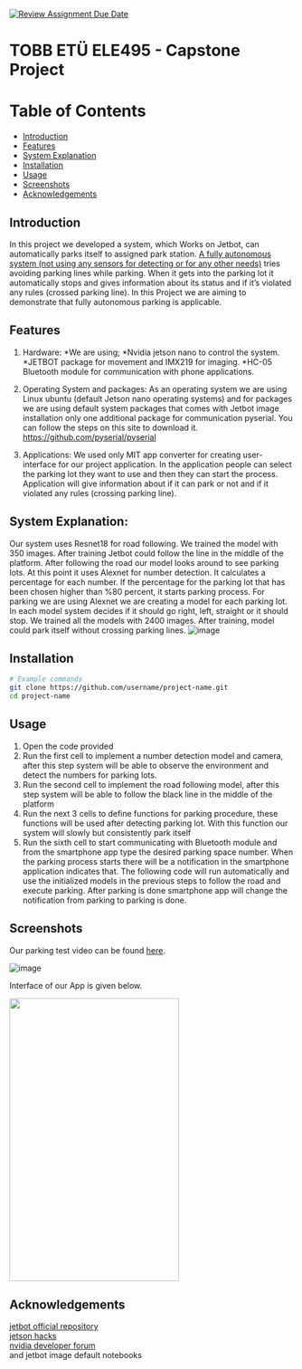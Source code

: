 [![Review Assignment Due Date](https://classroom.github.com/assets/deadline-readme-button-22041afd0340ce965d47ae6ef1cefeee28c7c493a6346c4f15d667ab976d596c.svg)](https://classroom.github.com/a/5mCoF9-h)
# TOBB ETÜ ELE495 - Capstone Project

# Table of Contents
- [Introduction](#introduction)
- [Features](#features)
- [System Explanation](#system-explanation)
- [Installation](#installation)
- [Usage](#usage)
- [Screenshots](#screenshots)
- [Acknowledgements](#acknowledgements)

## Introduction
In this project we developed a system, which Works on Jetbot, can automatically parks itself to assigned park station. <u>A fully autonomous system (not using any sensors for detecting or for any other needs)</u> tries avoiding parking lines while parking. When it gets into the parking lot it automatically stops and gives information about its status and if it’s violated any rules (crossed parking line). In this Project we are aiming to demonstrate that fully autonomous parking is applicable.

## Features
1. Hardware: 
*We are using;
*Nvidia jetson nano to control the system.
*JETBOT package for movement and IMX219 for imaging.
*HC-05 Bluetooth module for communication with phone applications.

2. Operating System and packages:
As an operating system we are using Linux ubuntu (default Jetson nano operating systems) and for packages we are using default system packages that comes with Jetbot image installation only one additional package for communication pyserial. You can follow the steps on this site to download it. https://github.com/pyserial/pyserial

3. Applications:
We used only MIT app converter for creating user-interface for our project application. In the application people can select the parking lot they want to use and then they can start the process. Application will give information about if it can park or not and if it violated any rules (crossing parking line).


## System Explanation: 
Our system uses Resnet18 for road following. We trained the model with 350 images. After training Jetbot could follow the line in the middle of the platform. 
After following the road our model looks around to see parking lots. At this point it uses Alexnet for number detection. It calculates a percentage for each number. If the percentage for the parking lot that has been chosen higher than %80 percent, it starts parking process. 
For parking we are using Alexnet we are creating a model for each parking lot. In each model system decides if it should go right, left, straight or it should stop.  We trained all the models with 2400 images. After training, model could park itself without crossing parking lines. 
![image](https://github.com/user-attachments/assets/b417ce46-1fe7-45b0-ab57-c65d62a5854d)



## Installation

```bash
# Example commands
git clone https://github.com/username/project-name.git
cd project-name
```

## Usage
1) Open the code provided
2) Run the first cell to implement a number detection model and camera, after this step system will be able to observe the environment and detect the numbers for parking lots. 
3) Run the second cell to implement the road following model, after this step system will be able to follow the black line in the middle of the platform
4) Run the next 3 cells to define functions for parking procedure, these functions will be used after detecting parking lot.  With this function our system will slowly but consistently park itself 
5) Run the sixth cell to start communicating with Bluetooth module and from the smartphone app type the desired parking space number. When the parking process starts there will be a notification in the smartphone application indicates that. The following code will run automatically and use the initialized models in the previous steps to follow the road and execute parking. After parking is done smartphone app will change the notification from parking to parking is done.

## Screenshots 
Our parking test video can be found [here](https://youtu.be/4IavMZAg-rg).

![image](https://github.com/user-attachments/assets/9e560841-ebfc-49a9-a548-251b6f37c3e5)

Interface of our App is given below.

<img src="https://github.com/user-attachments/assets/c7039425-3b6a-4578-96fe-9af280ff1cde" width="300" height="500">


## Acknowledgements
[jetbot official repository](https://github.com/NVIDIA-AI-IOT/jetbot)\
[jetson hacks](https://jetsonhacks.com/)\
[nvidia developer forum](https://forums.developer.nvidia.com/)\
and jetbot image default notebooks

